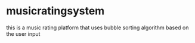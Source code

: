 # musicratingsystem
this is a music rating platform that uses bubble sorting algorithm based on the user input
